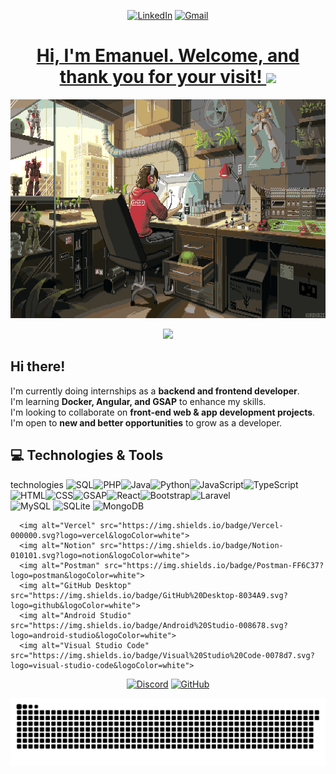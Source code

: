 <p align="center">
  <a href="https://www.linkedin.com/in/emanuel-robinson-ordo%C3%B1ez-hancco-797956355/"><img src="https://img.shields.io/badge/linkedin-%230077B5.svg?style=for-the-badge&logo=linkedin&logoColor=white" alt="LinkedIn"></a>
  <a href="mailto:emarobins.oh@gmail.com"><img src="https://img.shields.io/badge/Gmail-D14836?style=for-the-badge&logo=gmail&logoColor=white" alt="Gmail"></a>
</p>

  <a href="#"><h1 align="center"><b>Hi, I'm Emanuel. Welcome, and thank you for your visit! </b><img src="https://media.giphy.com/media/hvRJCLFzcasrR4ia7z/giphy.gif" width="30"></h1>

<p align="center"><img src="kirokaze.gif" alt="Kirokaze GIF" style="width: 650px; height: 350px;"></p> 

<p align="center">
  <a href="#">
    <img src="https://readme-typing-svg.herokuapp.com?font=Fira+Code&duration=2900&pause=1000&color=F7D433&center=true&vCenter=true&width=435&lines=SOFTWARE+DEVELOPER+IN+PROGRESS;BACKEND+EXPERIENCE;FRONTEND+EXPERIENCE;beyond+skills%2C+a+good+human+being."/>
  </a>
</p>


## Hi there!

I'm currently doing internships as a **backend and frontend developer**.  
I'm learning **Docker, Angular, and GSAP** to enhance my skills.  
I'm looking to collaborate on **front-end web & app development projects**.  
I'm open to **new and better opportunities** to grow as a developer.  


## 💻 Technologies & Tools  
technologies
    <img alt="SQL" src="https://custom-icon-badges.demolab.com/badge/SQL-025E8C.svg?logo=database&logoColor=white"><img alt="PHP" src="https://img.shields.io/badge/PHP-777BB4.svg?logo=php&logoColor=white"><img alt="Java" src="https://custom-icon-badges.demolab.com/badge/Java-007396.svg?logo=java&logoColor=white"><img alt="Python" src="https://img.shields.io/badge/Python-14354C.svg?logo=python&logoColor=white"><img alt="JavaScript" src="https://img.shields.io/badge/JavaScript-F7DF1E.svg?logo=javascript&logoColor=black"><img alt="TypeScript" src="https://img.shields.io/badge/TypeScript-007ACC.svg?logo=typescript&logoColor=white">
</br><img alt="HTML" src="https://img.shields.io/badge/HTML-E34F26.svg?logo=html5&logoColor=white"><img alt="CSS" src="https://img.shields.io/badge/CSS-1572B6.svg?logo=css3&logoColor=white"><img alt="GSAP" src="https://img.shields.io/badge/GSAP-88CE02.svg?logo=greensock&logoColor=white"><img alt="React" src="https://img.shields.io/badge/React-20232a.svg?logo=react&logoColor=%2361DAFB"><img alt="Bootstrap" src="https://img.shields.io/badge/Bootstrap-7952B3.svg?logo=bootstrap&logoColor=white"><img alt="Laravel" src="https://img.shields.io/badge/Laravel-FF2D20.svg?logo=laravel&logoColor=white">
<br>
<img alt="MySQL" src="https://img.shields.io/badge/MySQL-00f.svg?logo=mysql&logoColor=white">
      <img alt="SQLite" src="https://img.shields.io/badge/SQLite-07405e.svg?logo=sqlite&logoColor=white">
      <img alt="MongoDB" src="https://img.shields.io/badge/MongoDB-4ea94b.svg?logo=mongodb&logoColor=white">
   
      <img alt="Vercel" src="https://img.shields.io/badge/Vercel-000000.svg?logo=vercel&logoColor=white">
      <img alt="Notion" src="https://img.shields.io/badge/Notion-010101.svg?logo=notion&logoColor=white">
      <img alt="Postman" src="https://img.shields.io/badge/Postman-FF6C37?logo=postman&logoColor=white">
      <img alt="GitHub Desktop" src="https://img.shields.io/badge/GitHub%20Desktop-8034A9.svg?logo=github&logoColor=white">
      <img alt="Android Studio" src="https://img.shields.io/badge/Android%20Studio-008678.svg?logo=android-studio&logoColor=white">
      <img alt="Visual Studio Code" src="https://img.shields.io/badge/Visual%20Studio%20Code-0078d7.svg?logo=visual-studio-code&logoColor=white">


<p align="center">
  <a href="https://discord.com/users/emanuel_oh"><img src="https://img.shields.io/badge/Discord-%235865F2.svg?style=for-the-badge&logo=discord&logoColor=white" alt="Discord"></a>
  <a href="https://github.com/EmanuelRobinson"><img src="https://img.shields.io/badge/github-%23121011.svg?style=for-the-badge&logo=github&logoColor=white" alt="GitHub"></a>
</p>

<p align="center">
  <img src="https://raw.githubusercontent.com/EmanuelRobinson/EmanuelRobinson/output/snake.svg" alt="Snake animation" />
</p>
